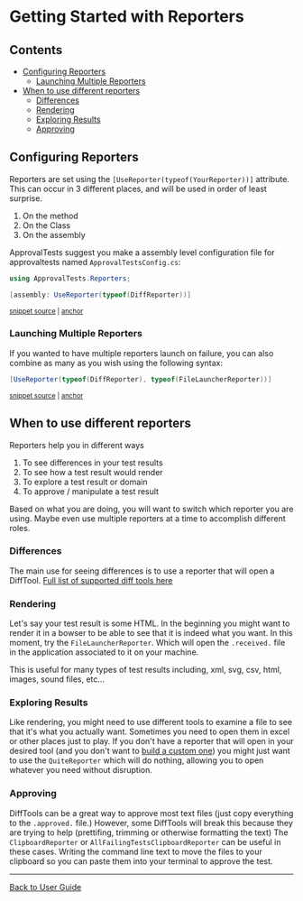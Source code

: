 <!--
GENERATED FILE - DO NOT EDIT
This file was generated by [MarkdownSnippets](https://github.com/SimonCropp/MarkdownSnippets).
Source File: /docs/ApprovalTests/mdsource/ReportersGettingStarted.source.md
To change this file edit the source file and then run MarkdownSnippets.
-->

# Getting Started with Reporters

<!-- toc -->
## Contents

  * [Configuring Reporters](#configuring-reporters)
    * [Launching Multiple Reporters](#launching-multiple-reporters)
  * [When to use different reporters](#when-to-use-different-reporters)
    * [Differences](#differences)
    * [Rendering](#rendering)
    * [Exploring Results](#exploring-results)
    * [Approving](#approving)<!-- endtoc -->


## Configuring Reporters

Reporters are set using the `[UseReporter(typeof(YourReporter))]` attribute. This can occur in 3 different places, and will be used in order of least surprise.

1. On the method
1. On the Class
1. On the assembly

ApprovalTests suggest you make a assembly level configuration file for approvaltests named `ApprovalTestsConfig.cs`:  

<!-- snippet: config_file -->
<a id='snippet-config_file'/></a>
```cs
using ApprovalTests.Reporters;

[assembly: UseReporter(typeof(DiffReporter))]
```
<sup><a href='/src/ApprovalTests.Tests/ApprovalTestsConfig.cs#L1-L5' title='File snippet `config_file` was extracted from'>snippet source</a> | <a href='#snippet-config_file' title='Navigate to start of snippet `config_file`'>anchor</a></sup>
<!-- endsnippet -->


### Launching Multiple Reporters

If you wanted to have multiple reporters launch on failure, you can also combine as many as you wish using the following syntax: 

<!-- snippet: multiple_reporters -->
<a id='snippet-multiple_reporters'/></a>
```cs
[UseReporter(typeof(DiffReporter), typeof(FileLauncherReporter))]
```
<sup><a href='/src/ApprovalTests.Tests/Html/HtmlTest.cs#L7-L9' title='File snippet `multiple_reporters` was extracted from'>snippet source</a> | <a href='#snippet-multiple_reporters' title='Navigate to start of snippet `multiple_reporters`'>anchor</a></sup>
<!-- endsnippet -->


## When to use different reporters

Reporters help you in different ways

1. To see differences in your test results
1. To see how a test result would render
1. To explore a test result or domain 
1. To approve / manipulate a test result

Based on what you are doing, you will want to switch which reporter you are using. Maybe even use multiple reporters at a time to accomplish different roles.


### Differences

The main use for seeing differences is to use a reporter that will open a DiffTool. [Full list of supported diff tools here](Reporters.md#supported-diff-tools)


### Rendering

Let's say your test result is some HTML. In the beginning you might want to render it in a bowser to be able to see that it is indeed what you want. In this moment, try the  `FileLauncherReporter`. Which will open the `.received.` file in the application associated to it on your machine.

This is useful for many types of test results including, xml, svg, csv, html, images, sound files, etc...


### Exploring Results

Like rendering, you might need to use different tools to examine a file to see that it's what you actually want. Sometimes you need to open them in excel or other places just to play. If you don't have a reporter that will open in your desired tool (and you don't want to [build a custom one](Reporters.md#making-custom-reporters)) you might just want to use the `QuiteReporter` which will do nothing, allowing you to open whatever you need without disruption.


### Approving

DiffTools can be a great way to approve most text files (just copy everything to the `.approved.` file.) However, some DiffTools will break this because they are trying to help (prettifing, trimming or otherwise formatting the text)
The `ClipboardReporter` or `AllFailingTestsClipboardReporter` can be useful in these cases. Writing the command line text to move the files to your clipboard so you can paste them into your terminal to approve the test.



---

[Back to User Guide](readme.md#top)
